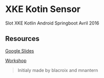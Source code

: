 # XKE Kotin Sensor

Slot XKE Kotlin Android Springboot Avril 2016

## Resources

[Google Slides](https://docs.google.com/a/xebia.fr/presentation/d/1pLVtK2W9u1ky8tUPZR5jrxNmDuft6_LqtO4KwdDMbFM/edit)

[Workshop](workshop/README.md)

> Initialy made by blacroix and mnantern
